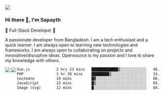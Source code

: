<!-- **sapayth/sapayth** is a ✨ _special_ ✨ repository because its `README.md` (this file) appears on your GitHub profile.

Here are some ideas to get you started:

- 🔭 I’m currently working on ...
- 🌱 I’m currently learning ...
- 👯 I’m looking to collaborate on ...
- 🤔 I’m looking for help with ...
- 💬 Ask me about ...
- 📫 How to reach me: ...
- 😄 Pronouns: ...
- ⚡ Fun fact: ...
-->
![](https://user-images.githubusercontent.com/74038190/226190894-18e959ba-d458-4a94-ac44-790190f2a947.gif)
### Hi there 👋, I'm Sapayth

🚀 Full-Stack Developer 🚀

A passionate developer from Bangladesh. I am a tech enthusiast and a quick learner. I am always open to learning new technologies and frameworks. I am always open to collaborating on projects and innovative/disruptive ideas. Opensource is my passion and I love to share my knowledge with others.

<div>
<a href="https://github.com/sapayth/github-readme-stats">
  <img align="left" src="https://github-readme-stats.vercel.app/api?username=sapayth&show_icons=true&count_private=true" />
</a>
<a href="https://github.com/sapayth/github-readme-stats">
  <img align="left" src="https://github-readme-stats.vercel.app/api/top-langs/?username=sapayth" />
</a>
</div>
<!--START_SECTION:waka-->

```txt
Vue.js            2 hrs 23 mins   ████████████▒░░░░░░░░░░░░   48.69 %
PHP               1 hr 39 mins    ████████▒░░░░░░░░░░░░░░░░   33.70 %
textmate          19 mins         █▓░░░░░░░░░░░░░░░░░░░░░░░   06.66 %
JavaScript        15 mins         █▒░░░░░░░░░░░░░░░░░░░░░░░   05.19 %
Image (svg)       12 mins         █░░░░░░░░░░░░░░░░░░░░░░░░   04.30 %
```

<!--END_SECTION:waka-->
